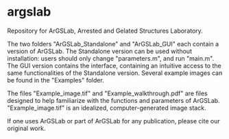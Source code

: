 # argslab
Repository for ArGSLab, Arrested and Gelated Structures Laboratory.

The two folders "ArGSLab_Standalone" and "ArGSLab_GUI" each contain a version of ArGSLab. The Standalone version can be used without installation: users should only change "parameters.m", and run "main.m". The GUI version contains the interface, containing an intuitive access to the same functionalities of the Standalone version. Several example images can be found in the "Examples" folder.

The files "Example_image.tif" and "Example_walkthrough.pdf" are files designed to help familiarize with the functions and parameters of ArGSLab. "Example_image.tif" is an idealized, computer-generated image stack.

If one uses ArGSLab or part of ArGSLab for any publication, please cite our original work.
